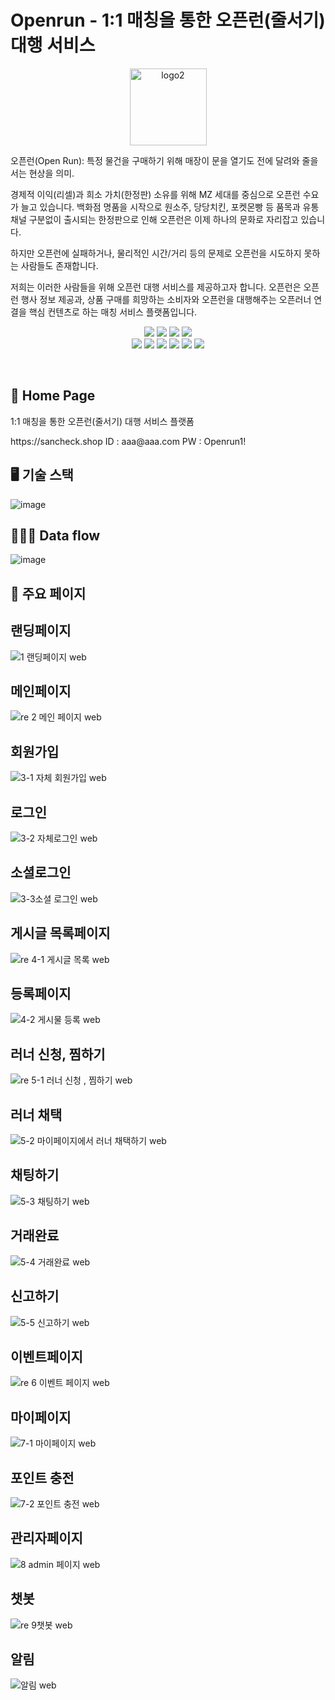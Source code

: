 # Openrun - 1:1 매칭을 통한 오픈런(줄서기) 대행 서비스

<p align="center">
<img width="123" alt="logo2" src="https://user-images.githubusercontent.com/98321807/194019975-f9b2d1f1-0d7f-48a7-afe0-2bf5d306090d.png">
</p>
<p>
오픈런(Open Run): 특정 물건을 구매하기 위해 매장이 문을 열기도 전에 달려와 줄을 서는 현상을 의미.<br>

경제적 이익(리셀)과 희소 가치(한정판) 소유를 위해 MZ 세대를 중심으로 오픈런 수요가 늘고 있습니다. 백화점 명품을 시작으로 원소주, 당당치킨, 포켓몬빵 등 품목과 유통채널 구분없이 출시되는 한정판으로 인해 오픈런은 이제 하나의 문화로 자리잡고 있습니다.

하지만 오픈런에 실패하거나, 물리적인 시간/거리 등의 문제로 오픈런을 시도하지 못하는 사람들도 존재합니다.

저희는 이러한 사람들을 위해 오픈런 대행 서비스를 제공하고자 합니다. 오픈런은 오픈런 행사 정보 제공과, 상품 구매를 희망하는 소비자와 오픈런을 대행해주는 오픈러너 연결을 핵심 컨텐츠로 하는 매칭 서비스 플랫폼입니다.<br>

</p>

<p align="center" display="inline-block">
    <img src="https://img.shields.io/badge/HTML-E34F26?style=for-the-badge&logo=HTML5&logoColor=white">
    <img src="https://img.shields.io/badge/CSS-1572B6?style=for-the-badge&logo=CSS3&logoColor=white">
    <img src="https://img.shields.io/badge/JavaScript-F7DF1E?style=for-the-badge&logo=JavaScript&logoColor=white"> 
     <img src="https://img.shields.io/badge/TypeScript-3178C6?style=for-the-badge&logo=TypeScript&logoColor=white"> <br>
   <img src="https://img.shields.io/badge/React-61DAFB?style=for-the-badge&logo=React&logoColor=white"> 
    <img src="https://img.shields.io/badge/Next.js-000000?style=for-the-badge&logo=Next.js&logoColor=white">
 <img src="https://img.shields.io/badge/GraphQL-E10098?style=for-the-badge&logo=GraphQL&logoColor=white">
 <img src="https://img.shields.io/badge/Prettier-F7B93E?style=for-the-badge&logo=Prettier&logoColor=white">
<img src="https://img.shields.io/badge/ESLint-4B32C3?style=for-the-badge&logo=ESLint&logoColor=white">
<img src="https://img.shields.io/badge/Socket.io-010101?style=for-the-badge&logo=Socket.io&logoColor=white">
</p><br>

## 🔗 Home Page

<p>1:1 매칭을 통한 오픈런(줄서기) 대행 서비스 플랫폼</p>
https://sancheck.shop
ID : aaa@aaa.com
PW : Openrun1!

<br>

## 🖥 기술 스택

![image](https://user-images.githubusercontent.com/98321807/194021136-e4d276c2-9727-4927-a241-56782852284d.png)

## 🏃🏻‍♀ Data flow

![image](https://user-images.githubusercontent.com/98321807/194021289-a381e9a4-7ba6-41e0-ae4b-404249569670.png)

## 📝 주요 페이지

<h2>랜딩페이지</h2>

![1 랜딩페이지 web](https://user-images.githubusercontent.com/98321807/194029380-118930e7-56cf-451f-b002-0e6fbdf3cc13.gif)

<h2>메인페이지</h2>

![re 2 메인 페이지 web ](https://user-images.githubusercontent.com/98321807/194514332-fcde242f-6218-40ff-9145-b0490da02dde.gif)

<h2>회원가입</h2>

![3-1  자체 회원가입 web](https://user-images.githubusercontent.com/98321807/194030009-205ca06a-14b1-41bd-8a29-476ca03305f5.gif)

<h2>로그인</h2>

![3-2 자체로그인 web ](https://user-images.githubusercontent.com/98321807/194030082-534bda3b-cc1a-411c-8bb9-202d73ded3a4.gif)

<h2>소셜로그인</h2>

![3-3소셜 로그인 web ](https://user-images.githubusercontent.com/98321807/194030106-1df7ac52-3172-461f-866d-54ae989f9fcb.gif)

<h2>게시글 목록페이지</h2>

![re 4-1 게시글 목록 web ](https://user-images.githubusercontent.com/98321807/194507230-e2fec09e-0179-4908-a9c1-f8c224de75d4.gif)

<h2>등록페이지</h2>

![4-2 게시물 등록 web](https://user-images.githubusercontent.com/98321807/194030492-2e55116d-35e5-45db-9dcc-3d007f2e308b.gif)

<h2>러너 신청, 찜하기</h2>

![re 5-1 러너 신청 , 찜하기 web](https://user-images.githubusercontent.com/98321807/194505905-72dd005d-dee7-446d-bd94-6a4c40313765.gif)

<h2>러너 채택</h2>

![5-2 마이페이지에서 러너 채택하기 web](https://user-images.githubusercontent.com/98321807/194030832-f56a3f89-bb55-4bb5-a0dd-83ee85551667.gif)

<h2>채팅하기</h2>

![5-3 채팅하기 web](https://user-images.githubusercontent.com/98321807/194030953-c630602e-ed04-4e9e-b2b4-f169f24567e1.gif)

<h2>거래완료</h2>

![5-4 거래완료 web](https://user-images.githubusercontent.com/98321807/194031071-87f8e41e-7123-4607-bfa3-f7609e74e6e6.gif)

<h2>신고하기</h2>

![5-5 신고하기 web](https://user-images.githubusercontent.com/98321807/194031107-5c24d86e-9840-40c4-bcb9-7d07a5cdca99.gif)

<h2>이벤트페이지</h2>

![re 6 이벤트 페이지 web](https://user-images.githubusercontent.com/98321807/194504506-25177ebf-c2ba-4c5b-89dc-eca70e0b87c2.gif)

<h2>마이페이지</h2>

![7-1 마이페이지 web ](https://user-images.githubusercontent.com/98321807/194031219-f40a972d-fde9-459f-b2b1-01c9a0d04cff.gif)

<h2>포인트 충전</h2>

![7-2 포인트 충전 web](https://user-images.githubusercontent.com/98321807/194031269-a0761e9f-4a73-4441-8aa3-d5184cc21cda.gif)

<h2>관리자페이지</h2>

![8 admin 페이지 web ](https://user-images.githubusercontent.com/98321807/194031330-69ba464c-aacf-4a53-ae35-267940a73a3e.gif)

<h2>챗봇</h2>

![re 9챗봇 web](https://user-images.githubusercontent.com/98321807/194503623-6b2ce960-ac44-4608-8372-a0883f748c94.gif)

<h2>알림</h2>

![알림 web ](https://user-images.githubusercontent.com/98321807/194031817-0bd0001a-83e5-4775-9687-89857a3b37d1.gif)
